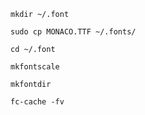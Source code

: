 `mkdir ~/.font`

`sudo cp MONACO.TTF ~/.fonts/`

`cd ~/.font`

`mkfontscale`

`mkfontdir`

`fc-cache -fv`
